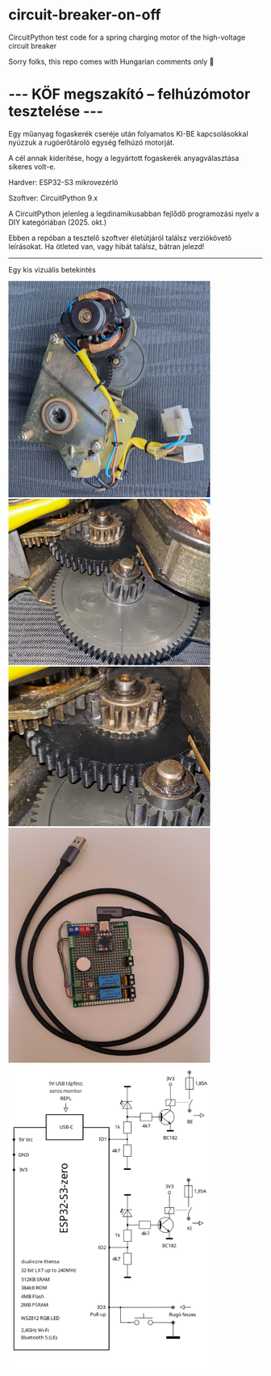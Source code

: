 # circuit-breaker-on-off
CircuitPython test code for a spring charging motor of the high-voltage circuit breaker

Sorry folks, this repo comes with Hungarian comments only 🙂

# --- KÖF megszakító – felhúzómotor tesztelése ---

Egy műanyag fogaskerék cseréje után folyamatos KI-BE kapcsolásokkal nyúzzuk a rugóerőtároló egység felhúzó motorját.

A cél annak kiderítése, hogy a legyártott fogaskerék anyagválasztása sikeres volt-e.

Hardver: ESP32-S3 mikrovezérló

Szoftver: CircuitPython 9.x

A CircuitPython jelenleg a legdinamikusabban fejlődő programozási nyelv a DIY kategóriában (2025. okt.)

Ebben a repóban a tesztelő szoftver életútjáról találsz verziókövető leírásokat.
Ha ötleted van, vagy hibát találsz, bátran jelezd!

---
Egy kis vizuális betekintés

<img src="images/rugofelhuzo_motorblokk.jpg" alt="Motorblokk" width="400">

<img src="images/fogaskerek_egyuttes.jpg" alt="Fogaskerekek" width="400">

<img src="images/nyomtatott_fogaskerek_kozeli.jpg" alt="Új kerék" width="400">

<img src="images/test_aramkor.jpg" alt="0v9 áramkör" width="400">

<img src="images/diagram2.png" alt="kapcsolási rajz-2" width="400">
